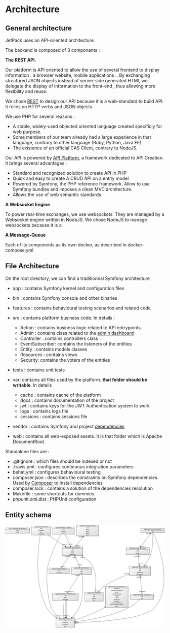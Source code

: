 # Architecture

## General architecture

JetPack uses an API-oriented architecture.

The backend is composed of 3 components :

 **The REST API.**
 
 Our platform is API oriented to allow the use of several frontend to display information : a browser website, mobile applications ..
 By exchanging structured JSON objects instead of server-side generated HTMl, we delegate the display of information to the front-end , thus allowing more flexibility and reuse.
 
 We chose [REST](https://en.wikipedia.org/wiki/Representational_state_transfer) to design our API because it is a 
  web-standard to build API. It relies on HTTP verbs and JSON objects.
 
 We use PHP for several reasons : 
  - A stable, widely-used objected oriented language created specificly for web purpose.
  - Some members of our team already had a large experience in that language, contrary to other language (Ruby, Python, Java EE)
  - The existence of an official CAS Client, contrary to NodeJS.
  
  Our API is powered by [API Platform](https://api-platform.com/), a framework dedicated to API Creation. It brings several advantages :
  
   - Standard and recognized solution to create API in PHP
   - Quick and easy to create A CRUD API on a entity model
   - Powered by Symfony, the PHP reference framework. Allow to use Symfony bundles and imposes a clean MVC architecture.
   - Allows the use of web semantic standards


 **A Websocket Engine**
 
 To power real-time exchanges, we use websockets. They are managed by a Websocket engine written in NodeJS.
 We chose NodeJS to manage websockets because it is a


  **A Message-Queue**
   
 
 
 Each of its components as its own docker, as described in docker-compose.yml
 

## File Architecture

On the root  directory, we can find a traditionnal Symfony architecture

 - app : contains Symfony kernel and configuration files
 - bin : contains Symfony console and other binaries
 - features : contains behavioural testing scenarios and related code
 - src : contains platform business code. In details :
 
    - Action : contains business logic related to API entrypoints.
    - Admin : contains class related to the [admin dashboard](http://localhost/admin)
    - Controller : contains controllers class
    - EventSubscriber: contains the listeners of the entities
    - Entity : contains models classes
    - Resources : contains views
    - Security: contains the voters of the entities

 - tests : contains unit tests
 - var: contains all files used by the platform. **that folder should be writable**. In details

    - cache : contains cache of the platform
    - docs : contains documentation of the project
    - jwt : contains keys for the JWT Authentication system to work
    - logs : contains logs file
    - sessions : contains sessions file
    
 - vendor : contains  Symfony and project [dependencies](https://github.com/projet-aaa/platform/blob/master/var/docs/back-end/depencies.md)
 - web : contains all web-exposed assets. It is that folder which is Apache DocumentRoot.
 
Standalone files are : 

- .gitignore : which files should be indexed or not
- .travis.yml : configures continuous integration parameters
- behat.yml : configures behavioural testing
- composer.json : describes the constraints on Symfony dependencies. Used by [Composer](https://getcomposer.org/) to install dependencies
- composer.lock : contains a solution of the dependencies resolution
- Makefile : some shortcuts for dummies.
- phpunit.xml.dist : PHPUnit configuration


## Entity schema

![Entity schema](../images/entity_schema-20170225.png)